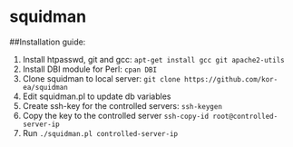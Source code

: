 # squidman
##Installation guide:
1. Install htpasswd, git and gcc: `apt-get install gcc git apache2-utils`
2. Install DBI module for Perl: `cpan DBI`
3. Clone squidman to local server: `git clone https://github.com/kor-ea/squidman`
4. Edit squidman.pl to update db variables
5. Create ssh-key for the controlled servers: `ssh-keygen`
6. Copy the key to the controlled server `ssh-copy-id root@controlled-server-ip`
7. Run `./squidman.pl controlled-server-ip`


